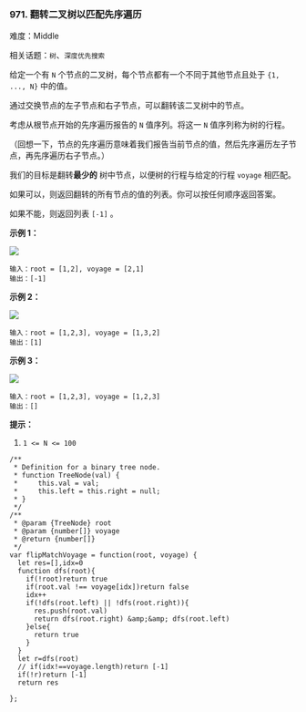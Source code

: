 ### 971. 翻转二叉树以匹配先序遍历

难度：Middle

相关话题：`树`、`深度优先搜索`

给定一个有  `N`  个节点的二叉树，每个节点都有一个不同于其他节点且处于  `{1, ..., N}`  中的值。



通过交换节点的左子节点和右子节点，可以翻转该二叉树中的节点。



考虑从根节点开始的先序遍历报告的  `N`  值序列。将这一  `N`  值序列称为树的行程。



（回想一下，节点的先序遍历意味着我们报告当前节点的值，然后先序遍历左子节点，再先序遍历右子节点。）



我们的目标是翻转**最少的** 树中节点，以便树的行程与给定的行程 `voyage` 相匹配。



如果可以，则返回翻转的所有节点的值的列表。你可以按任何顺序返回答案。



如果不能，则返回列表  `[-1]` 。







**示例 1：** 



**![](https://assets.leetcode-cn.com/aliyun-lc-upload/uploads/2019/01/05/1219-01.png)** 



```
输入：root = [1,2], voyage = [2,1]
输出：[-1]
```


**示例 2：** 



**![](https://assets.leetcode-cn.com/aliyun-lc-upload/uploads/2019/01/05/1219-02.png)** 



```
输入：root = [1,2,3], voyage = [1,3,2]
输出：[1]
```


**示例 3：** 



**![](https://assets.leetcode-cn.com/aliyun-lc-upload/uploads/2019/01/05/1219-02.png)** 



```
输入：root = [1,2,3], voyage = [1,2,3]
输出：[]
```






**提示：** 




1.  `1 <= N <= 100` 




```
/**
 * Definition for a binary tree node.
 * function TreeNode(val) {
 *     this.val = val;
 *     this.left = this.right = null;
 * }
 */
/**
 * @param {TreeNode} root
 * @param {number[]} voyage
 * @return {number[]}
 */
var flipMatchVoyage = function(root, voyage) {
  let res=[],idx=0
  function dfs(root){
    if(!root)return true
    if(root.val !== voyage[idx])return false
    idx++
    if(!dfs(root.left) || !dfs(root.right)){
      res.push(root.val)
      return dfs(root.right) &amp;&amp; dfs(root.left)
    }else{
      return true
    }
  }
  let r=dfs(root)
  // if(idx!==voyage.length)return [-1]
  if(!r)return [-1]
  return res
  
};
```


